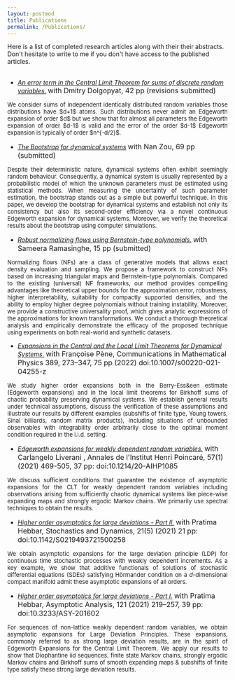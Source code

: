 ```yaml
---
layout: postmod     
title: Publications             
permalink: /Publications/          
---
```

Here is a list of completed research articles along with their their abstracts. Don't hesitate to write to me if you don't have access to the published articles.<br> <br>        

- <a href="otherfiles/EdgeManyAtoms.pdf"><em>An error term in the Central Limit Theorem for sums of discrete random variables.</em></a> 
<font size = "3">with Dmitry Dolgopyat, 42 pp (revisions submitted)</font>

<p align="justify"><font size = "2">We consider sums of independent identically distributed random variables those distributions have $d+1$ atoms. Such distributions never admit an Edgeworth expansion of order $d$ but we show that for almost all parameters the Edgeworth expansion of order $d-1$ is valid and the error of the order $d-1$ Edgeworth expansion is typically of order $n^{-d/2}$.</font></p>             
                  
- <a href="https://arxiv.org/abs/2108.08461"><em>The Bootstrap for dynamical systems</em></a>
<font size = "3">with Nan Zou, 69 pp (submitted)</font>

<p align="justify"><font size = "2">Despite their deterministic nature, dynamical systems often exhibit seemingly random behaviour. Consequently, a dynamical system is usually represented by a probabilistic model of which the unknown parameters must be estimated using statistical methods. When measuring the uncertainty of such parameter estimation, the bootstrap stands out as a simple but powerful technique. In this paper, we develop the bootstrap for dynamical systems and establish not only its consistency but also its second-order efficiency via a novel continuous Edgeworth expansion for dynamical systems. Moreover, we verify the theoretical results about the bootstrap using computer simulations.</font></p>              
              
- <a href="https://arxiv.org/abs/2102.03509"><em>Robust normalizing flows using Bernstein-type polynomials.</em></a> 
<font size = "3">with Sameera Ramasinghe, 15 pp (submitted)</font>  
                             
<p align="justify"><font size = "2">Normalizing flows (NFs) are a class of generative models that allows exact density evaluation and sampling. We propose a framework to construct NFs based on increasing triangular maps and Bernstein-type polynomials. Compared to the existing (universal) NF frameworks, our method provides compelling advantages like theoretical upper bounds for the approximation error, robustness, higher interpretability, suitability for compactly supported densities, and the ability to employ higher degree polynomials without training instability. Moreover, we provide a constructive universality proof, which gives analytic expressions of the approximations for known transformations. We conduct a thorough theoretical analysis and empirically demonstrate the efficacy of the proposed technique using experiments on both real-world and synthetic datasets.</font></p>                                                         
          
- <a href="https://arxiv.org/pdf/2008.08726.pdf"><em>Expansions in the Central and the Local Limit Theorems for Dynamical Systems.</em></a>
<font size = "3">with Fran&ccedil;oise P&egrave;ne, Communications in Mathematical Physics 389, 273–347, 75 pp (2022) doi:10.1007/s00220-021-04255-z </font>   
                           
<p align="justify"><font size = "2">We study higher order expansions both in the Berry-Ess&een estimate (Edgeworth expansions) and in the local limit theorems for Birkhoff sums of chaotic probability preserving dynamical systems. We establish general results under technical assumptions, discuss the verification of these assumptions and illustrate our results by different examples (subshifts of finite type, Young towers, Sinai billiards, random matrix products), including situations of unbounded observables with integrability order arbitrarily close to the optimal moment condition required in the i.i.d. setting.</font></p>                
                                          
- <a href="https://arxiv.org/abs/1803.07667"><em>Edgeworth expansions for weakly dependent random variables.</em></a> 
<font size = "3">with Carlangelo Liverani , Annales de l'Institut Henri Poincar&eacute;, 57(1) (2021) 469-505, 37 pp: doi:10.1214/20-AIHP1085 </font> 
                                         
<p align="justify"><font size = "2">We discuss sufficient conditions that guarantee the existence of asymptotic expansions for the CLT for weakly dependent random variables including observations arising from sufficiently chaotic dynamical systems like piece-wise expanding maps and strongly ergodic Markov chains. We primarily use spectral techniques to obtain the results.</font></p>                                                
                                                         
- <a href="https://arxiv.org/abs/1907.11655"><em>Higher order asymptotics for large deviations - Part II.</em></a> 
<font size = "3">with Pratima Hebbar, Stochastics and Dynamics, 21(5) (2021) 21 pp: doi:10.1142/S0219493721500258 </font>  
                         
<p align="justify"><font size = "2">We obtain asymptotic expansions for the large deviation principle (LDP) for continuous time stochastic processes with weakly dependent increments. As a key example, we show that additive functionals of solutions of stochastic differential equations (SDEs) satisfying H&ouml;rmander condition on a <i>d</i>-dimensional compact manifold admit these asymptotic expansions of all orders.</font></p>                                          
                                         
- <a href="https://arxiv.org/abs/1811.06793"><em>Higher order asymptotics for large deviations - Part I.</em></a> 
<font size = "3">with Pratima Hebbar, Asymptotic Analysis, 121 (2021) 219–257, 39 pp: doi:10.3233/ASY-201602 </font> 
                         
<p align="justify"><font size = "2">For sequences of non-lattice weakly dependent random variables, we obtain asymptotic expansions for Large Deviation Principles. These expansions, commonly referred to as strong large deviation results, are in the spirit of Edgeworth Expansions for the Central Limit Theorem. We apply our results to show that Diophantine iid sequences, finite state Markov chains, strongly ergodic Markov chains and Birkhoff sums of smooth expanding maps & subshifts of finite type satisfy these strong large deviation results.</font></p>                                        
